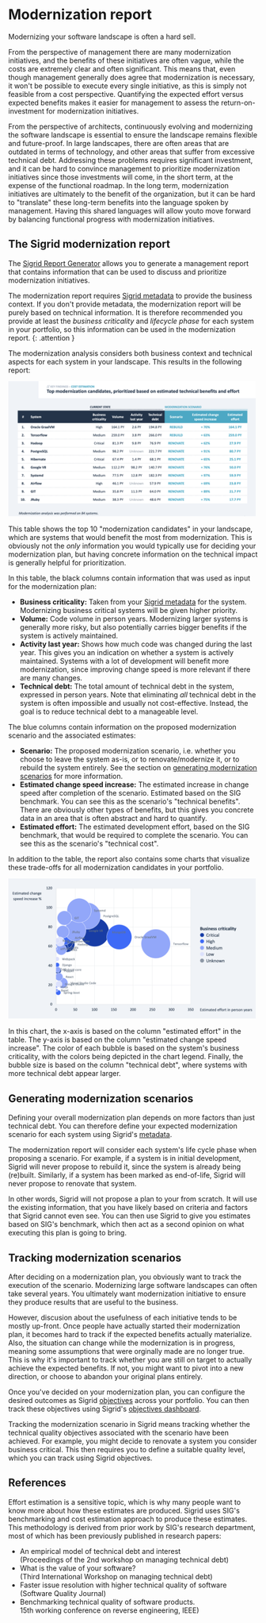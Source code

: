 # Modernization report

Modernizing your software landscape is often a hard sell.

From the perspective of management there are many modernization initiatives, and the benefits of these initiatives are
often vague, while the costs are extremely clear and often significant. This means that, even though management
generally does agree that modernization is necessary, it won't be possible to execute every single initiative, as this
is simply not feasible from a cost perspective. Quantifying the expected effort versus expected benefits makes it 
easier for management to assess the return-on-investment for modernization initiatives.

From the perspective of architects, continuously evolving and modernizing the software landscape is essential to
ensure the landscape remains flexible and future-proof. In large landscapes, there are often areas that are outdated
in terms of technology, and other areas that suffer from excessive technical debt. Addressing these problems requires
significant investment, and it can be hard to convince management to prioritize modernization initiatives since those
investments will come, in the short term, at the expense of the functional roadmap. In the long term, modernization
initiatives are ultimately to the benefit of the organization, but it can be hard to "translate" these long-term
benefits into the language spoken by management. Having this shared languages will allow youto move forward by
balancing functional progress with modernization initiatives.

## The Sigrid modernization report

The [Sigrid Report Generator](https://github.com/Software-Improvement-Group/sigrid-integrations/tree/main/report-generator)
allows you to generate a management report that contains information that can be used to discuss and prioritize
modernization initiatives. 

The modernization report requires [Sigrid metadata](../../organization-integration/metadata.md) to provide the
business context. If you don't provide metadata, the modernization report will be purely based on technical
information. It is therefore recommended you provide at least the *business criticality* and *lifecycle phase*
for each system in your portfolio, so this information can be used in the modernization report.
{: .attention }

The modernization analysis considers both business context and technical aspects for each system in your landscape.
This results in the following report:

<img src="../../images/reports/modernization-table.png" width="500" />

This table shows the top 10 "modernization candidates" in your landscape, which are systems that would benefit the
most from modernization. This is obviously not the *only* information you would typically use for deciding your
modernization plan, but having concrete information on the technical impact is generally helpful for prioritization.

In this table, the black columns contain information that was used as input for the modernization plan:

- **Business criticality:** Taken from your [Sigrid metadata](../../organization-integration/metadata.md) for the
  system. Modernizing business critical systems will be given higher priority.
- **Volume:** Code volume in person years. Modernizing larger systems is generally more risky, but also potentially
  carries bigger benefits if the system is actively maintained.
- **Activity last year:** Shows how much code was changed during the last year. This gives you an indication on
  whether a system is actively maintained. Systems with a lot of development will benefit more modernization, since
  improving change speed is more relevant if there are many changes.
- **Technical debt:** The total amount of technical debt in the system, expressed in person years. Note that
  eliminating *all* technical debt in the system is often impossible and usually not cost-effective. Instead, the
  goal is to reduce technical debt to a manageable level.

The blue columns contain information on the proposed modernization scenario and the associated estimates:

- **Scenario:** The proposed modernization scenario, i.e. whether you choose to leave the system as-is, or to
  renovate/modernize it, or to rebuild the system entirely. See the section on
  [generating modernization scenarios](#generating-modernization-scenarios) for more information.
- **Estimated change speed increase:** The estimated increase in change speed after completion of the scenario.
  Estimated based on the SIG benchmark. You can see this as the scenario's "technical benefits". There are obviously
  other types of benefits, but this gives you concrete data in an area that is often abstract and hard to quantify. 
- **Estimated effort:** The estimated development effort, based on the SIG benchmark, that would be required to
  complete the scenario. You can see this as the scenario's "technical cost".

In addition to the table, the report also contains some charts that visualize these trade-offs for all modernization
candidates in your portfolio.
  
<img src="../../images/reports/modernization-bubble-chart.png" width="500" />

In this chart, the x-axis is based on the column "estimated effort" in the table. The y-axis is based on the column
"estimated change speed increase". The color of each bubble is based on the system's business criticality, with the
colors being depicted in the chart legend. Finally, the bubble size is based on the column "technical debt", where
systems with more technical debt appear larger.

## Generating modernization scenarios

Defining your overall modernization plan depends on more factors than just technical debt. You can therefore define
your expected modernization scenario for each system using Sigrid's
[metadata](../../organization-integration/metadata.md).

The modernization report will consider each system's life cycle phase when proposing a scenario. For example, 
if a system is in initial development, Sigrid will never propose to rebuild it, since the system is already 
being (re)built. Similarly, if a system has been marked as end-of-life, Sigrid will never propose to renovate that
system. 

In other words, Sigrid will not propose a plan to your from scratch. It will use the existing information, that
you have likely based on criteria and factors that Sigrid cannot even see. You can then use Sigrid to give you
estimates based on SIG's benchmark, which then act as a second opinion on what executing this plan is going to bring.

## Tracking modernization scenarios

After deciding on a modernization plan, you obviously want to track the execution of the scenario. Modernizing large
software landscapes can often take several years. You ultimately want modernization initiative to ensure they
produce results that are useful to the business.

However, discusion about the usefulness of each initiative tends to be mostly up-front. Once people have actually 
started their modernization plan, it becomes hard to track if the expected benefits actually materialize. Also, the 
situation can change while the modernization is in progress, meaning some assumptions that were orginally made are 
no longer true. This is why it's important to track whether you are still on target to actually achieve the expected
benefits. If not, you might want to pivot into a new direction, or choose to abandon your original plans entirely.

Once you've decided on your modernization plan, you can configure the desired outcomes as Sigrid
[objectives](../../capabilities/objectives.md) across your portfolio. You can then track these objectives
using Sigrid's [objectives dashboard](../../capabilities/portfolio-objectives.md). 

Tracking the modernization scenario in Sigrid means tracking whether the technical quality objectives associated
with the scenario have been achieved. For example, you might decide to renovate a system you consider business
critical. This then requires you to define a suitable quality level, which you can track using Sigrid objectives. 

## References

Effort estimation is a sensitive topic, which is why many people want to know more about how these estimates are
produced. Sigrid uses SIG's benchmarking and cost estimation approach to produce these estimates. 
This methodology is derived from prior work by SIG's research department, most of which has been previously published
in research papers:

- An empirical model of technical debt and interest<br>(Proceedings of the 2nd workshop on managing technical debt)
- What is the value of your software?<br>(Third International Workshop on managing technical debt)
- Faster issue resolution with higher technical quality of software<br>(Software Quality Journal)
- Benchmarking technical quality of software products.<br>15th working conference on reverse engineering, IEEE)
